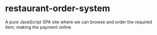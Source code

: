 # restaurant-order-system
A pure JavaScript SPA site where we can browse and order the required item, making the payment online
